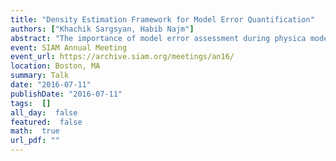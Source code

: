 ```yaml
---
title: "Density Estimation Framework for Model Error Quantification"
authors: ["Khachik Sargsyan, Habib Najm"]
abstract: "The importance of model error assessment during physica model calibration is widely recognized. We highlight the challenges arising in conventional statistical methods accounting for model error, and develop a density estimation framework to quantify and propagate uncertainties due to model errors in presence of sparse and noisy data. The reformulated calibration problem is then tackled with Bayesian techniques. We demonstrate the key strengths of the method on synthetic cases and on a few practical applications."
event: SIAM Annual Meeting
event_url: https://archive.siam.org/meetings/an16/
location: Boston, MA
summary: Talk
date: "2016-07-11"
publishDate: "2016-07-11"
tags:  []
all_day:  false
featured:  false
math:  true
url_pdf: ""
---
```

